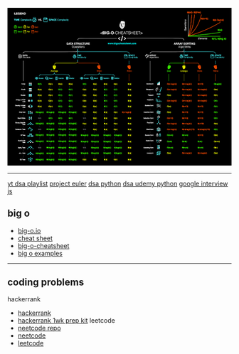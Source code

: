 ![big o](imgs/big-o.png)

--------------------
[yt dsa playlist](https://www.youtube.com/playlist?list=PLD8pC1MXKesXC9BIVO5WucyjfKTTaRwMd)
[project euler](https://projecteuler.net)
[dsa python](https://github.com/theja-m/Data-Structures-and-Algorithms)
[dsa udemy python](https://github.com/VicodinAbuser/ZTM-DS-and-Algo-Python)
[google interview js](https://www.youtube.com/watch?v=Rs7ARD5TCFU)

big o
---
- [big-o.io](https://big-o.io/)
- [cheat sheet](https://www.bigocheatsheet.com)
- [big-o-cheatsheet](imgs/big-o-cheatsheet.pdf)
- [big o examples](https://developerinsider.co/big-o-notation-explained-with-examples/)

---
coding problems
---
hackerrank
- [hackerrank](https://www.hackerrank.com/damiendarko)
- [hackerrank 1wk prep kit](https://www.hackerrank.com/interview/preparation-kits/one-week-preparation-kit/one-week-day-one/challenges)
leetcode
- [neetcode repo](https://github.com/neetcode-gh/leetcode)
- [neetcode](https://neetcode.io)
- [leetcode](https://leetcode.com/djangothesolarboy/)
